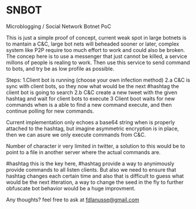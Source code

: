 SNBOT
=====

Microblogging / Social Network Botnet PoC

This is just a simple proof of concept, current weak spot in large botnets is to mantain a C&C, large bot nets will beheaded sooner or later, complex system like P2P require too much effort to work and could also be broken. The concep here is to use a messenger that just cannot be killed, a service millons of people is realing to work. Then use this service to send command to bots, and try be as low profile as possible.

Steps:
1.Client bot is running  (choose your own infection method)
2.a C&C is sync with client bots, so they now what would be the next #hashtag the client bot is going to search
2.b C&C create a new tweet with the given hashtag and wait for client bots to execute
3 Client boot waits for new commands when is a able to find a new command execute, and then continue polling for new commands.

Current implementation only echoes a base64 string when is properly attached to the hashtag, but imagine asymmetric encryption is in place, then we can asure we only execute commands from C&C.

Number of character ir very limited in twitter, a solution to this would be to point to a file in another server where the actual commands are.

#hashtag this is the key here, #hashtag provide a way to anynimously provide commands to all listen clients. But also we need to ensure that hashtag changes each certain time and also that is difficult to guess what would be the next itteration, a way to change the seed in the fly to further obfuscate bot behavior would be a huge improvment.

Any thoughts? feel free to ask at fdlanusse@gmail.com
